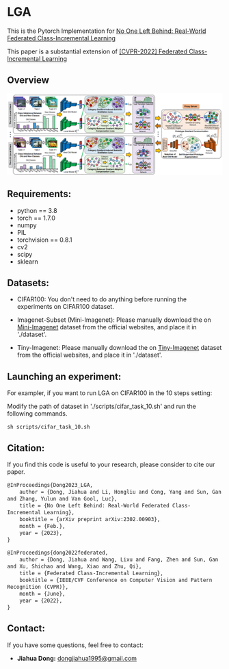 # LGA

This is the Pytorch Implementation for [No One Left Behind: Real-World Federated Class-Incremental Learning](https://arxiv.org/abs/2302.00903)

This paper is a substantial extension of [[CVPR-2022] Federated Class-Incremental Learning](https://openaccess.thecvf.com/content/CVPR2022/html/Dong_Federated_Class-Incremental_Learning_CVPR_2022_paper.html)


## Overview
![image](https://github.com/JiahuaDong/LGA/blob/main/data/overview.png)

## Requirements:
* python == 3.8
* torch == 1.7.0
* numpy
* PIL
* torchvision == 0.8.1
* cv2
* scipy
* sklearn

## Datasets:
* CIFAR100: You don't need to do anything before running the experiments on CIFAR100 dataset.

* Imagenet-Subset (Mini-Imagenet): Please manually download the on [Mini-Imagenet](https://github.com/yaoyao-liu/mini-imagenet-tools) dataset from the official websites, and place it in './dataset'.

* Tiny-Imagenet: Please manually download the on [Tiny-Imagenet](https://github.com/seshuad/IMagenet) dataset from the official websites, and place it in './dataset'.
## Launching an experiment:

For exampler, if you want to run LGA on CIFAR100 in the 10 steps setting:

Modify the path of dataset in './scripts/cifar_task_10.sh' and run the following commands.

    sh scripts/cifar_task_10.sh
  
## Citation:

If you find this code is useful to your research, please consider to cite our paper.

```
@InProceedings{Dong2023_LGA,
    author = {Dong, Jiahua and Li, Hongliu and Cong, Yang and Sun, Gan and Zhang, Yulun and Van Gool, Luc},
    title = {No One Left Behind: Real-World Federated Class-Incremental Learning},
    booktitle = {arXiv preprint arXiv:2302.00903},
    month = {Feb.},
    year = {2023},
}
```

```
@InProceedings{dong2022federated,
    author = {Dong, Jiahua and Wang, Lixu and Fang, Zhen and Sun, Gan and Xu, Shichao and Wang, Xiao and Zhu, Qi},
    title = {Federated Class-Incremental Learning},
    booktitle = {IEEE/CVF Conference on Computer Vision and Pattern Recognition (CVPR)},
    month = {June},
    year = {2022},
}
```

## Contact:
If you have some questions, feel free to contact:
* **Jiahua Dong:** dongjiahua1995@gmail.com
